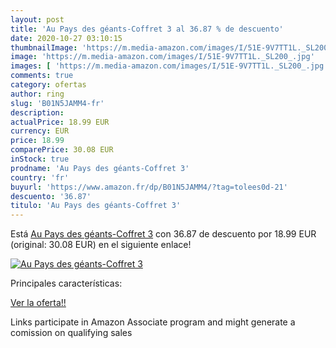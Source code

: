```yaml
---
layout: post
title: 'Au Pays des géants-Coffret 3 al 36.87 % de descuento'
date: 2020-10-27 03:10:15
thumbnailImage: 'https://m.media-amazon.com/images/I/51E-9V7TT1L._SL200_.jpg'
image: 'https://m.media-amazon.com/images/I/51E-9V7TT1L._SL200_.jpg'
images: [ 'https://m.media-amazon.com/images/I/51E-9V7TT1L._SL200_.jpg' ]
comments: true
category: ofertas
author: ring
slug: 'B01N5JAMM4-fr'
description:
actualPrice: 18.99 EUR
currency: EUR
price: 18.99
comparePrice: 30.08 EUR
inStock: true
prodname: 'Au Pays des géants-Coffret 3'
country: 'fr'
buyurl: 'https://www.amazon.fr/dp/B01N5JAMM4/?tag=tolees0d-21'
descuento: '36.87'
titulo: 'Au Pays des géants-Coffret 3'
---
```


Está [Au Pays des géants-Coffret 3](https://www.amazon.fr/dp/B01N5JAMM4/?tag=tolees0d-21) con 36.87 de descuento por 18.99 EUR (original: 30.08 EUR) en el siguiente enlace!

[![Au Pays des géants-Coffret 3](https://m.media-amazon.com/images/I/51E-9V7TT1L._SL200_.jpg)](https://www.amazon.fr/dp/B01N5JAMM4/?tag=tolees0d-21)

Principales características:


[Ver la oferta!!](https://www.amazon.fr/dp/B01N5JAMM4/?tag=tolees0d-21)

Links participate in Amazon Associate program and might generate a comission on qualifying sales


